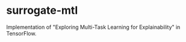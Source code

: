 # surrogate-mtl
Implementation of "Exploring Multi-Task Learning for Explainability" in TensorFlow.
